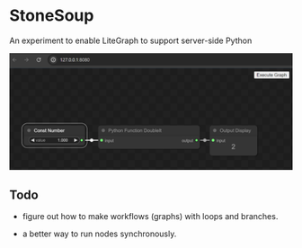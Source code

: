 # StoneSoup
An experiment to enable LiteGraph to support server-side Python

![workflow](images/workflow.png)

## Todo

- figure out how to make workflows (graphs) with loops and branches.

- a better way to run nodes synchronously.
